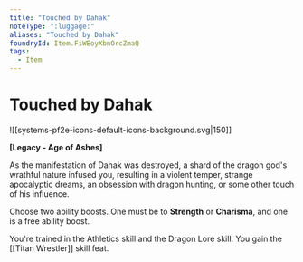 ```yaml
---
title: "Touched by Dahak"
noteType: ":luggage:"
aliases: "Touched by Dahak"
foundryId: Item.FiWEoyXbnOrcZmaQ
tags:
  - Item
---
```


# Touched by Dahak
![[systems-pf2e-icons-default-icons-background.svg|150]]

**\[Legacy - Age of Ashes\]**

As the manifestation of Dahak was destroyed, a shard of the dragon god's wrathful nature infused you, resulting in a violent temper, strange apocalyptic dreams, an obsession with dragon hunting, or some other touch of his influence.

Choose two ability boosts. One must be to **Strength** or **Charisma**, and one is a free ability boost.

You're trained in the Athletics skill and the Dragon Lore skill. You gain the [[Titan Wrestler]] skill feat.
